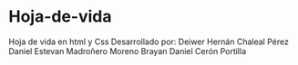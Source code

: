 # Hoja-de-vida
Hoja de vida en html y Css
Desarrollado por:
Deiwer Hernán Chaleal Pérez
Daniel Estevan Madroñero Moreno
Brayan Daniel Cerón Portilla
